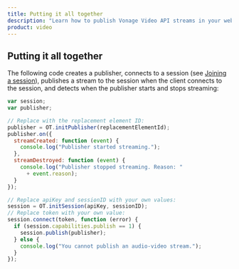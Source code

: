 ```yaml
---
title: Putting it all together
description: "Learn how to publish Vonage Video API streams in your web application. Once you have connected to a session, you can send video, audio, and messages by publishing a stream."
product: video
---
```


## Putting it all together

The following code creates a publisher, connects to a session (see [Joining a session](/video/tutorials/joining-a-session)), publishes a stream to the session when the client connects to the session, and detects when the publisher starts and stops streaming:

```js
var session;
var publisher;

// Replace with the replacement element ID:
publisher = OT.initPublisher(replacementElementId);
publisher.on({
  streamCreated: function (event) {
    console.log("Publisher started streaming.");
  },
  streamDestroyed: function (event) {
    console.log("Publisher stopped streaming. Reason: "
      + event.reason);
  }
});

// Replace apiKey and sessionID with your own values:
session = OT.initSession(apiKey, sessionID);
// Replace token with your own value:
session.connect(token, function (error) {
  if (session.capabilities.publish == 1) {
    session.publish(publisher);
  } else {
    console.log("You cannot publish an audio-video stream.");
  }
});
```
